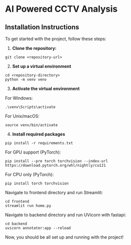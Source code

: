 # AI Powered CCTV Analysis

## Installation Instructions

To get started with the project, follow these steps:

1. **Clone the repository:**

```
git clone <repository-url>
```

2. **Set up a virtual environment**

```
cd <repository-directory>
python -m venv venv
```

3. **Activate the virtual environment**

For Windows:

```
.\venv\Scripts\activate
```

For Unix/macOS:

```
source venv/bin/activate
```

4. **Install required packages**

```
pip install -r requirements.txt
```

For GPU support (PyTorch):

```
pip install --pre torch torchvision --index-url https://download.pytorch.org/whl/nightly/cu121
```

For CPU only (PyTorch):

```
pip install torch torchvision
```

Navigate to frontend directory and run Streamlit:

```
cd frontend
streamlit run home.py
```

Navigate to backend directory and run UVicorn with fastapi:

```
cd backend
uvicorn annotater:app --reload
```

Now, you should be all set up and running with the project!
